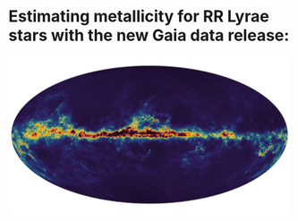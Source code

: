 # Estimating metallicity for RR Lyrae stars with the new Gaia data release:
![Test Image 8](GAIA.jpeg)

